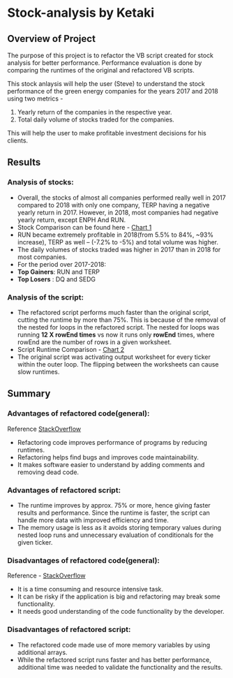 # **Stock-analysis by Ketaki**

## **Overview of Project**

The purpose of this project is to refactor the VB script created for stock analysis for better performance. 
Performance evaluation is done by comparing the runtimes of the original and refactored VB scripts.

This stock anlaysis will help the user (Steve) to understand the stock performance of the green energy companies for the years 2017 and 2018 using two metrics - 
1.   Yearly return of the companies in the respective year. 
2.   Total daily volume of stocks traded for the companies.

This will help the user to make profitable investment decisions for his clients.


## **Results**

### Analysis of stocks:
* Overall, the stocks of almost all companies performed really well in 2017 compared to 2018 with only one company, TERP having a negative yearly return in 2017.
However, in 2018, most companies had negative yearly return, except ENPH And RUN. 
* Stock Comparison can be found here - [Chart 1](https://github.com/ketpradh/stock-analysis/blob/main/Stock%20comparsion.PNG)
* RUN became extremely profitable in 2018(from 5.5% to 84%, ~93% increase), TERP as well – (-7.2% to -5%) and total volume was higher.
* The daily volumes of stocks traded was higher in 2017 than in 2018 for most companies. 
* For the period over 2017-2018:
* **Top Gainers**: RUN and TERP
* **Top Losers** : DQ and SEDG

### Analysis of the script:
*  The refactored script performs much faster than the original script, cutting the runtime by more than 75%. This is because of the removal of the nested for loops in the refactored script. 
The nested for loops was running **12 X rowEnd times** vs now it runs only **rowEnd** times, where rowEnd are the number of rows in a given worksheet. 
*  Script Runtime Comparison - [Chart 2](https://github.com/ketpradh/stock-analysis/blob/main/Runtime%20comparsion.png)
*  The original script was activating output worksheet for every ticker within the outer loop. The flipping between the worksheets can cause slow runtimes.

## **Summary**

### **Advantages of refactored code(general):**
Reference [StackOverflow](https://stackoverflow.com/questions/43983284/what-are-the-advantages-and-disadvantages-of-refactoring-code-smell-in-software)
*  Refactoring code improves performance of programs by reducing runtimes.
*  Refactoring helps find bugs and improves code maintainability.
*  It makes software easier to understand by adding comments and removing dead code.

### **Advantages of refactored script:**
* The runtime improves by approx. 75% or more, hence giving faster results and performance. Since the runtime is faster, the script can handle more data with improved efficiency and time.
* The memory usage is less as it avoids storing temporary values during nested loop runs and unnecessary evaluation of conditionals for the given ticker.

### **Disadvantages of refactored code(general):**
Reference - [StackOverflow](https://stackoverflow.com/questions/43983284/what-are-the-advantages-and-disadvantages-of-refactoring-code-smell-in-software)
*  It is a time consuming and resource intensive task.
*  It can be risky if the application is big and refactoring may break some functionality.
*  It needs good understanding of the code functionality by the developer.

### **Disadvantages of refactored script:**
*  The refactored code made use of more memory variables by using additional arrays.
*  While the refactored script runs faster and has better performance, additional time was needed to validate the functionality and the results. 
 
